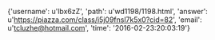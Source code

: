 {'username': u'lbx6zZ', 'path': u'wd1198/1198.html', 'answer': u'https://piazza.com/class/i5j09fnsl7k5x0?cid=82', 'email': u'tcluzhe@hotmail.com', 'time': '2016-02-23:20:03:19'}